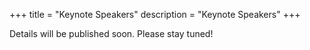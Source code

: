 +++
title = "Keynote Speakers"
description = "Keynote Speakers"
+++

Details will be published soon. Please stay tuned!
